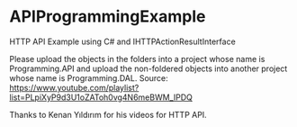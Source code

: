 # APIProgrammingExample
HTTP API Example using C# and IHTTPActionResultInterface

Please upload the objects in the folders into a project whose name is Programming.API and upload the non-foldered objects into another project whose name is Programming.DAL. Source: https://www.youtube.com/playlist?list=PLpiXyP9d3U1oZAToh0vg4N6meBWM_IPDQ

Thanks to Kenan Yıldırım for his videos for HTTP API.
